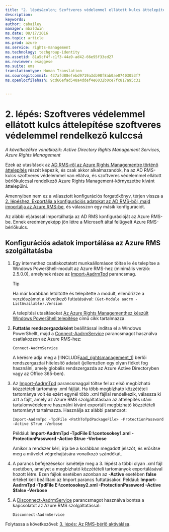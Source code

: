```yaml
---
title: "2. lépés&colon; Szoftveres védelemmel ellátott kulcs áttelepítése szoftveres védelemmel rendelkező kulccsá | Azure RMS"
description: 
keywords: 
author: cabailey
manager: mbaldwin
ms.date: 08/17/2016
ms.topic: article
ms.prod: azure
ms.service: rights-management
ms.technology: techgroup-identity
ms.assetid: 81a5cf4f-c1f3-44a9-ad42-66e95f33ed27
ms.reviewer: esaggese
ms.suite: ems
translationtype: Human Translation
ms.sourcegitcommit: 437afd88efebd9719a3db98f8ab0ae07403053f7
ms.openlocfilehash: 9cd66efad548a4ddef4e6032b0ce7fc817a95c31


---
```



# 2. lépés: Szoftveres védelemmel ellátott kulcs áttelepítése szoftveres védelemmel rendelkező kulccsá

*A következőkre vonatkozik: Active Directory Rights Management Services, Azure Rights Management*


Ezek az utasítások az [AD RMS-ről az Azure Rights Managementre történő áttelepítés](migrate-from-ad-rms-to-azure-rms.md) részét képezik, és csak akkor alkalmazandók, ha az AD RMS-kulcs szoftveres védelemmel van ellátva, és szoftveres védelemmel ellátott bérlőkulccsal rendelkező Azure Rights Management-környezetbe kívánt áttelepülni. 

Amennyiben nem ez a választott konfigurációs forgatókönyv, térjen vissza a [2. lépéshez. Exportálja a konfigurációs adatokat az AD RMS-ből, majd importálja az Azure RMS-be](migrate-from-ad-rms-phase1.md#step-2-export-configuration-data-from-ad-rms-and-import-it-to-azure-rms), és válasszon egy másik konfigurációt.

Az alábbi eljárással importálhatja az AD RMS konfigurációját az Azure RMS-be. Ennek eredményeképp jön létre a Microsoft által felügyelt Azure RMS-bérlőkulcs.

## Konfigurációs adatok importálása az Azure RMS szolgáltatásba

1.  Egy internethez csatlakoztatott munkaállomáson töltse le és telepítse a Windows PowerShell-modult az Azure RMS-hez (minimális verzió: 2.5.0.0), amelynek része az [Import-AadrmTpd](http://msdn.microsoft.com/library/azure/dn857523.aspx) parancsmag.

    > [!TIP]
    > Ha már korábban letöltötte és telepítette a modult, ellenőrizze a verziószámot a következő futtatásával: `(Get-Module aadrm -ListAvailable).Version`

    A telepítési utasításokat [Az Azure Rights Managementhez készült Windows PowerShell telepítése](../deploy-use/install-powershell.md) című cikk tartalmazza.

2.  **Futtatás rendszergazdaként** beállítással indítsa el a Windows PowerShellt, majd a [Connect-AadrmService](http://msdn.microsoft.com/library/azure/dn629415.aspx) parancsmagot használva csatlakozzon az Azure RMS-hez:

    ```
    Connect-AadrmService
    ```
    A kérésre adja meg a [!INCLUDE[aad_rightsmanagement_1](../includes/aad_rightsmanagement_1_md.md)] bérlői rendszergazdai hitelesítő adatait (jellemzően egy olyan fiókot fog használni, amely globális rendszergazda az Azure Active Directoryben vagy az Office 365-ben).

3.  Az [Import-AadrmTpd](http://msdn.microsoft.com/library/azure/dn857523.aspx) parancsmaggal töltse fel az első megbízható közzétételi tartomány .xml fájlját. Ha több megbízható közzétételi tartománya volt és ezért egynél több .xml fájllal rendelkezik, válassza ki azt a fájlt, amely az Azure RMS szolgáltatásban az áttelepítés utáni tartalomvédelemre használni kívánt exportált megbízható közzétételi tartományt tartalmazza. Használja az alábbi parancsot:

    ```
    Import-AadrmTpd -TpdFile <PathToTpdPackageFile> -ProtectionPassword -Active $True -Verbose
    ```
    Például: **Import-AadrmTpd -TpdFile E:\contosokey1.xml -ProtectionPassword -Active $true -Verbose**

    Amikor a rendszer kéri, írja be a korábban megadott jelszót, és erősítse meg a művelet végrehajtására vonatkozó szándékát.

4.  A parancs befejezésekor ismételje meg a 3. lépést a többi olyan .xml fájl esetében, amelyet a megbízható közzétételi tartományok exportálásával hozott létre. Ezen fájlok esetében azonban az **-Active** esetében **false** értéket kell beállítani az Import parancs futtatásakor. Például: **Import-AadrmTpd -TpdFile E:\contosokey2.xml -ProtectionPassword -Active $false -Verbose**

5.  A [Disconnect-AadrmService](http://msdn.microsoft.com/library/azure/dn629416.aspx) parancsmagot használva bontsa a kapcsolatot az Azure RMS szolgáltatással:

    ```
    Disconnect-AadrmService
    ```


Folytassa a következővel: [3. lépés: Az RMS-bérlő aktiválása](migrate-from-ad-rms-phase1.md#step-3-activate-your-rms-tenant).





<!--HONumber=Aug16_HO3-->



